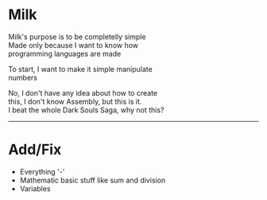 # Milk

Milk's purpose is to be completelly simple  
Made only because I want to know how  
programming languages are made  

To start, I want to make it simple manipulate  
numbers  

No, I don't have any idea about how to create  
this, I don't know Assembly, but this is it.  
I beat the whole Dark Souls Saga, why not this?  

---

# Add/Fix

- Everything '-'
- Mathematic basic stuff like sum and division
- Variables
